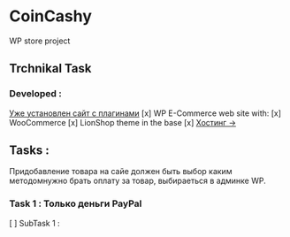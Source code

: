# CoinCashy
WP store project
## Trchnikal Task
### Developed : 
[Уже установлен сайт с плагинами](https://coincashy.com/)
[x] WP E-Commerce web site with: 
  [x] WooCommerce
  [x] LionShop theme in the base
[x] [Хостинг ->]()

## Tasks : 
Придобавление товара на сайе должен быть выбор каким методомнужно брать оплату за товар, выбираеться в админке WP.
### Task 1 : Только деньги PayPal
[ ] SubTask 1 :
